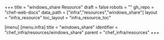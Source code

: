 +++
title = "windows_share Resource"
draft = false
robots = ""
gh_repo = "chef-web-docs"
data_path = ["infra","resources","windows_share"]
layout = "infra_resource"
toc_layout = "infra_resource_toc"

[menu]
  [menu.infra]
    title = "windows_share"
    identifier = "chef_infra/resources/windows_share"
    parent = "chef_infra/resources"
+++

<!-- The contents of this page are automatically generated from the windows_share.yaml file in the data/infra/resources directory. -->
<!-- To suggest a change, edit the https://github.com/chef/chef/blob/main/lib/chef/resource/windows_share.rb file and submit a pull request to the https://github.com/chef/chef repository. -->
<!-- markdownlint-disable-file -->
